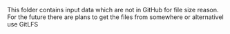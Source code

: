 This folder contains input data which are not in GitHub for file size reason. For the future there are plans to get the files from somewhere or alternativel use GitLFS
